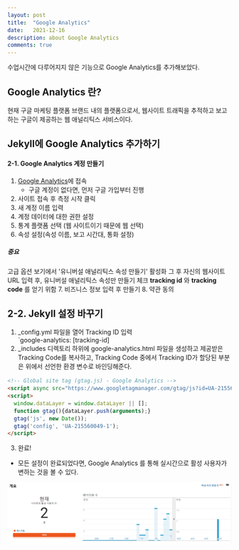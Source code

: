 ```yaml
---
layout: post
title:  "Google Analytics"
date:   2021-12-16
description: about Google Analytics
comments: true
---
```

수업시간에 다루어지지 않은 기능으로 Google Analytics를 추가해보았다.

## Google Analytics 란?
현재 구글 마케팅 플랫폼 브랜드 내의 플랫폼으로서, 웹사이트 트래픽을 추적하고 보고하는 구글이 제공하는 웹 애널리틱스 서비스이다.

## Jekyll에 Google Analytics 추가하기
#### 2-1. Google Analytics 계정 만들기
1. [Google Analytics](https://analytics.google.com/analytics/web/)에 접속
     * 구글 계정이 없다면, 먼저 구글 가입부터 진행
2. 사이트 접속 후 측정 시작 클릭
3. 새 계정 이름 입력
4. 계정 데이터에 대한 권한 설정
5. 통계 플랫폼 선택 (웹 사이트이기 때문에 웹 선택)
6. 속성 설정(속성 이름, 보고 시간대, 통화 설정)  
##### **중요** 
고급 옵션 보기에서 '유니버설 애널리틱스 속성 만들기' 활성화 그 후 자신의 웹사이트 URL 입력 후, 유니버설 애널리틱스 속성만 만들기 체크 **tracking id** 와 **tracking code** 를 얻기 위함
7. 비즈니스 정보 입력 후 만들기
8. 약관 동의

## 2-2. Jekyll 설정 바꾸기
1. _config.yml 파일을 열어 Tracking ID 입력
<br/>`google-analytics: [tracking-id]
2. _includes 디렉토리 하위에 google-analytics.html 파일을 생성하고 제공받은 Tracking Code를 복사하고, Tracking Code 중에서 Tracking ID가 할당된 부분은 위에서 선언한 환경 변수로 바인딩해준다.
```html
<!-- Global site tag (gtag.js) - Google Analytics -->
<script async src="https://www.googletagmanager.com/gtag/js?id=UA-215560049-1"></script>
<script>
  window.dataLayer = window.dataLayer || [];
  function gtag(){dataLayer.push(arguments);}
  gtag('js', new Date());
  gtag('config', 'UA-215560049-1');
</script>
```

3. 완료!
* 모든 설정이 완료되었다면, Google Analytics 를 통해 실시간으로 활성 사용자가 변하는 것을 볼 수 있다.

![google_analytics](/assets/img/google_analytics.png)
